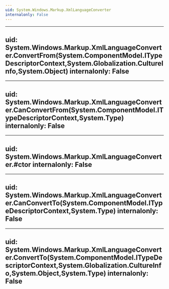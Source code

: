 ```yaml
---
uid: System.Windows.Markup.XmlLanguageConverter
internalonly: False
---
```


---
uid: System.Windows.Markup.XmlLanguageConverter.ConvertFrom(System.ComponentModel.ITypeDescriptorContext,System.Globalization.CultureInfo,System.Object)
internalonly: False
---

---
uid: System.Windows.Markup.XmlLanguageConverter.CanConvertFrom(System.ComponentModel.ITypeDescriptorContext,System.Type)
internalonly: False
---

---
uid: System.Windows.Markup.XmlLanguageConverter.#ctor
internalonly: False
---

---
uid: System.Windows.Markup.XmlLanguageConverter.CanConvertTo(System.ComponentModel.ITypeDescriptorContext,System.Type)
internalonly: False
---

---
uid: System.Windows.Markup.XmlLanguageConverter.ConvertTo(System.ComponentModel.ITypeDescriptorContext,System.Globalization.CultureInfo,System.Object,System.Type)
internalonly: False
---
